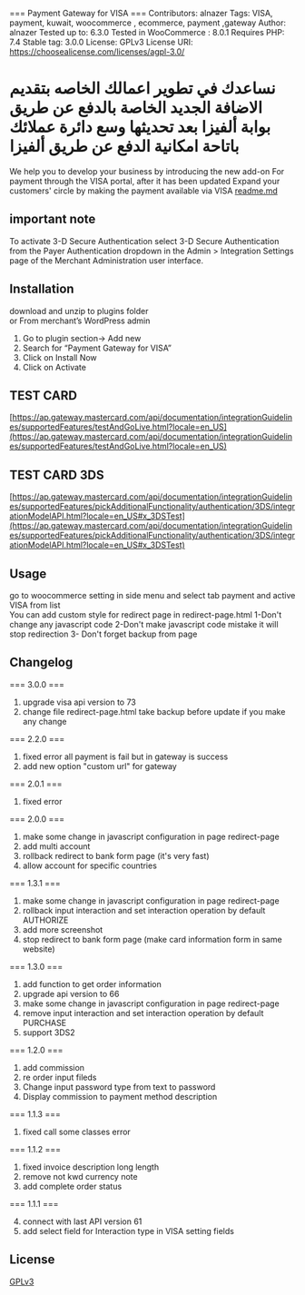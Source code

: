 === Payment Gateway for VISA ===
Contributors: alnazer
Tags: VISA, payment, kuwait, woocommerce , ecommerce, payment ,gateway
Author: alnazer
Tested up to: 6.3.0
Tested in WooCommerce : 8.0.1
Requires PHP: 7.4
Stable tag: 3.0.0
License: GPLv3
License URI: https://choosealicense.com/licenses/agpl-3.0/

نساعدك في تطوير اعمالك الخاصه بتقديم الاضافة الجديد
الخاصة بالدفع عن طريق بوابة ألفيزا بعد تحديثها
وسع دائرة عملائك باتاحة امكانية الدفع عن طريق ألفيزا
==========
We help you to develop your business by introducing the new add-on
For payment through the VISA portal, after it has been updated
Expand your customers' circle by making the payment available via VISA
[readme.md](readme.md)
## important note
To activate 3-D Secure Authentication
select 3-D Secure Authentication from the Payer Authentication dropdown in the Admin > Integration Settings page of the Merchant Administration user interface.

## Installation

download and unzip to plugins folder
<br/>
or
From merchant’s WordPress admin

1. Go to plugin section-> Add new
2. Search for “Payment Gateway for VISA”
3. Click on Install Now
4. Click on Activate

## TEST CARD

[https://ap.gateway.mastercard.com/api/documentation/integrationGuidelines/supportedFeatures/testAndGoLive.html?locale=en_US](https://ap.gateway.mastercard.com/api/documentation/integrationGuidelines/supportedFeatures/testAndGoLive.html?locale=en_US)

## TEST CARD 3DS

[https://ap.gateway.mastercard.com/api/documentation/integrationGuidelines/supportedFeatures/pickAdditionalFunctionality/authentication/3DS/integrationModelAPI.html?locale=en_US#x_3DSTest](https://ap.gateway.mastercard.com/api/documentation/integrationGuidelines/supportedFeatures/pickAdditionalFunctionality/authentication/3DS/integrationModelAPI.html?locale=en_US#x_3DSTest)

## Usage

go to woocommerce setting in side menu and select tab payment and active VISA from list
<br/>
You can add custom style for redirect page in redirect-page.html
1-Don't change any javascript code
2-Don't make javascript code mistake it will stop redirection
3- Don't forget backup from page

## Changelog

=== 3.0.0 ===
1. upgrade visa api version to 73
2. change file redirect-page.html take backup before update if you make any change


=== 2.2.0 ===
1. fixed error all payment is fail but in gateway is success
2. add new option "custom url" for gateway

=== 2.0.1 ===
1. fixed error

=== 2.0.0 ===

1. make some change in javascript configuration in page redirect-page
2. add multi account
3. rollback redirect to bank form page (it's very fast)
4. allow account for specific countries

=== 1.3.1 ===

1. make some change in javascript configuration in page redirect-page
2. rollback input interaction and set interaction operation by default AUTHORIZE
3. add more screenshot
4. stop redirect to bank form page (make card information form in same website)

=== 1.3.0 ===

1. add function to get order information
2. upgrade api version to 66
3. make some change in javascript configuration in page redirect-page
4. remove input interaction and set interaction operation by default PURCHASE
5. support 3DS2

=== 1.2.0 ===

1. add commission
2. re order input fileds 
3. Change input password type from text to password
4. Display commission to payment method description 

=== 1.1.3 ===

1. fixed call some classes error

=== 1.1.2 ===

1. fixed invoice description long length
2. remove not kwd currency note
3. add complete order status

=== 1.1.1 ===

4. connect with last API version 61
5. add select field for Interaction type in VISA setting fields

## License

[GPLv3](https://choosealicense.com/licenses/agpl-3.0/)
